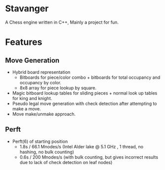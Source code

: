 # Stavanger
A Chess engine written in C++, Mainly a project for fun.

# Features

## Move Generation
- Hybrid board representation
  - Bitboards for piece/color combo + bitboards for total occupancy and occupancy by color.
  - 8x8 array for piece lookup by square.
- Magic bitboard lookup tables for sliding pieces + normal look up tables for king and knight.
- Pseudo legal move generation with check detection after attempting to make a move.
- Move make/unmake approach.

## Perft
- Perft(6) of starting position
  - 1.8s / 66.1 Mnodes/s (Intel Alder lake @ 5.1 GHz , 1 thread, no hashing, no bulk counting)
  - 0.6s / 200 Mnodes/s (with bulk counting, but gives incorrect results due to lack of check detection on leaf nodes)


